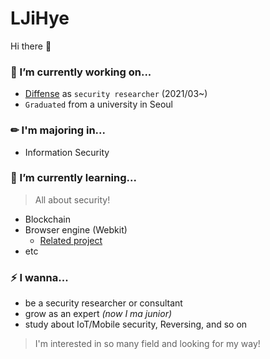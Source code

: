 # LJiHye

Hi there 👋

### 🔭 I’m currently working on...
- [Diffense](https://diffense.com/) as `security researcher` (2021/03~)
- `Graduated` from a university in Seoul

### ✏ I'm majoring in...
- Information Security

### 🌱 I’m currently learning...
> All about security!

- Blockchain
- Browser engine (Webkit)
  - [Related project](https://github.com/Hacker-s-PlayStation/PlayStation4-Hacking-Guideline)
- etc

### ⚡ I wanna...
- be a security researcher or consultant
- grow as an expert *(now I ma junior)*
- study about IoT/Mobile security, Reversing, and so on

> I'm interested in so many field and looking for my way!
